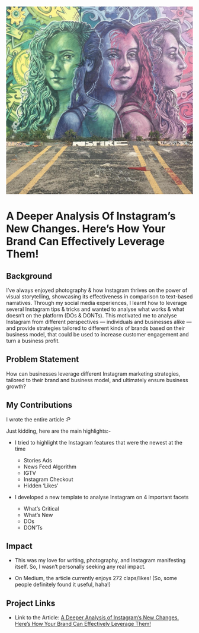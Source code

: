 ![miami](images/The%20Three%20Minds.png)

# **A Deeper Analysis Of Instagram’s New Changes. Here’s How Your Brand Can Effectively Leverage Them!**


## Background

I’ve always enjoyed photography & how Instagram thrives on the power of visual storytelling, showcasing its effectiveness in comparison to text-based narratives. Through my social media experiences, I learnt how to leverage several Instagram tips & tricks and wanted to analyse what works & what doesn’t on the platform (DOs & DONTs). This motivated me to analyse Instagram from different perspectives — individuals and businesses alike — and provide strategies tailored to different kinds of brands based on their business model, that could be used to increase customer engagement and turn a business profit.


## Problem Statement

How can businesses leverage different Instagram marketing strategies, tailored to their brand and business model, and ultimately ensure business growth? 

  
## My Contributions

I wrote the entire article :P

Just kidding, here are the main highlights:-

- I tried to highlight the Instagram features that were the newest at the time

  - Stories Ads
  - News Feed Algorithm
  - IGTV
  - Instagram Checkout
  - Hidden ‘Likes’


- I developed a new template to analyse Instagram on 4 important facets

  - What’s Critical
  - What’s New
  - DOs
  - DON’Ts


## Impact

* This was my love for writing, photography, and Instagram manifesting itself. So, I wasn’t personally seeking any real impact.

* On Medium, the article currently enjoys 272 claps/likes! (So, some people definitely found it useful, haha!)


## Project Links

- Link to the Article: [A Deeper Analysis of Instagram’s New Changes. Here’s How Your Brand Can Effectively Leverage Them!](https://etherealatom.medium.com/a-deeper-analysis-of-instagrams-new-changes-here-s-how-your-brand-can-effectively-leverage-them-dd14cafec475)
